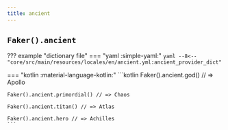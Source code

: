 ```yaml
---
title: ancient
---
```


## `Faker().ancient`

??? example "dictionary file"
    === "yaml :simple-yaml:"
        ```yaml
        --8<-- "core/src/main/resources/locales/en/ancient.yml:ancient_provider_dict"
        ```

=== "kotlin :material-language-kotlin:"
    ```kotlin
    Faker().ancient.god() // => Apollo

    Faker().ancient.primordial() // => Chaos

    Faker().ancient.titan() // => Atlas

    Faker().ancient.hero // => Achilles
    ```
